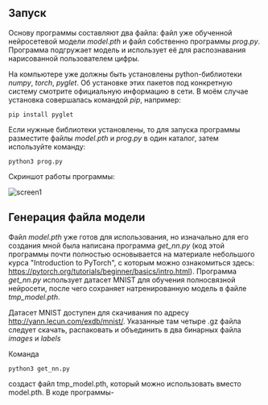 ## Запуск
Основу программы составляют два файла: файл уже обученной нейросетевой модели _model.pth_ и файл собственно программы _prog.py_. Программа подгружает модель и использует её для распознавания нарисованной пользователем цифры. 

На компьютере уже должны быть установлены python-библиотеки _numpy_, _torch_, _pyglet_. Об установке этих пакетов под конкретную систему смотрите официальную информацию в сети. В моём случае установка совершалась командой _pip_, например:
```
pip install pyglet
``` 
Если нужные библиотеки установлены, то для запуска программы разместите файлы _model.pth_ и _prog.py_ в один каталог, затем используйте команду:
```
python3 prog.py
```

Скриншот работы программы:

![screen1](https://github.com/antgdnpr/mnist_digit_recognition/assets/154733297/7e7d5862-926c-4f37-9390-382f640fd1f1)

## Генерация файла модели
Файл _model.pth_ уже готов для использования, но изначально для его создания мной была написана программа _get_nn.py_ (код этой программы почти полностью основывается на материале небольшого курса "Introduction to PyTorch", с которым можно ознакомиться здесь: https://pytorch.org/tutorials/beginner/basics/intro.html). Программа _get_nn.py_ использует датасет MNIST для обучения полносвязной нейросети, после чего сохраняет натренированную модель в файле _tmp_model.pth_. 

Датасет MNIST доступен для скачивания по адресу http://yann.lecun.com/exdb/mnist/. Указанные там четыре .gz файла следует скачать, распаковать и объединить в два бинарных файла _images_ и _labels_



Команда
```
python3 get_nn.py
```
создаст файл tmp_model.pth, который можно использовать вместо model.pth. В коде программы-
